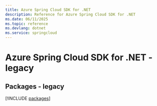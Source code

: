 ```yaml
---
title: Azure Spring Cloud SDK for .NET
description: Reference for Azure Spring Cloud SDK for .NET
ms.date: 06/11/2025
ms.topic: reference
ms.devlang: dotnet
ms.service: springcloud
---
```

# Azure Spring Cloud SDK for .NET - legacy
## Packages - legacy
[!INCLUDE [packages](spring-cloud-index.md)]